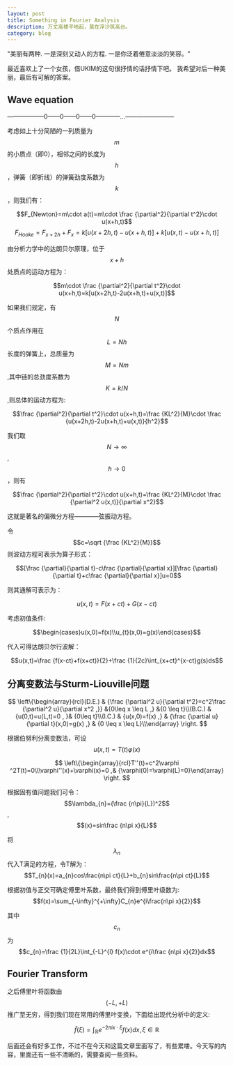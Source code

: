 ```yaml
---
layout: post
title: Something in Fourier Analysis
description: 万丈高楼平地起，莫在浮沙筑高台。
category: blog
---
```


"美丽有两种. 一是深刻又动人的方程. 一是你泛着倦意淡淡的笑容。"

最近喜欢上了一个女孩，借UKIM的这句很抒情的话抒情下吧。
我希望对后一种美丽，最后有可解的答案。


Wave equation
--

——————0——0——0——0————...————————

考虑如上十分简陋的一列质量为$$m$$的小质点（即0），相邻之间的长度为$$h$$，弹簧（即折线）的弹簧劲度系数为$$k$$，则我们有：

$$F_{Newton}=m\cdot a(t)=m\cdot \frac {\partial^2}{\partial t^2}\cdot u(x+h,t)$$
$$F_{Hooke}=F_{x+2h}+F_{x}=k[u(x+2h,t)-u(x+h,t)]+k[u(x,t)-u(x+h,t)]$$

由分析力学中的达朗贝尔原理，位于$$x+h$$处质点的运动方程为：

$$m\cdot \frac {\partial^2}{\partial t^2}\cdot u(x+h,t)=k[u(x+2h,t)-2u(x+h,t)+u(x,t)]$$

如果我们规定，有$$N$$个质点作用在$$L=Nh$$长度的弹簧上，总质量为$$M=Nm$$,其中链的总劲度系数为$$K=k/N$$,则总体的运动方程为:

$$\frac {\partial^2}{\partial t^2}\cdot u(x+h,t)=\frac {KL^2}{M}\cdot \frac {u(x+2h,t)-2u(x+h,t)+u(x,t)}{h^2}$$

我们取$$N\rightarrow\infty$$,$$h\rightarrow 0$$，则有

$$\frac {\partial^2}{\partial t^2}\cdot u(x+h,t)=\frac {KL^2}{M}\cdot \frac {\partial^2 u(x,t)}{\partial x^2}$$

这就是著名的偏微分方程————弦振动方程。

令$$c=\sqrt {\frac {KL^2}{M}}$$
则波动方程可表示为算子形式：

$$[\frac {\partial}{\partial t}-c\frac {\partial}{\partial x}][\frac {\partial}{\partial t}+c\frac {\partial}{\partial x}]u=0$$

则其通解可表示为：

$$u(x,t)=F(x+ct)+G(x-ct)$$

考虑初值条件:

$$\begin{cases}u(x,0)=f(x)\\u_{t}(x,0)=g(x)\end{cases}$$

代入可得达朗贝尔行波解：

$$u(x,t)=\frac {f(x-ct)+f(x+ct)}{2}+\frac {1}{2c}\int_{x+ct}^{x-ct}g(s)ds$$


分离变数法与Sturm-Liouville问题
--
$$ \left\{\begin{array}{rcl}(D.E.)     & {\frac {\partial^2 u}{\partial t^2}=c^2\frac {\partial^2 u}{\partial x^2 ,}} &{0\leq x \leq L ,} &{0 \leq t}\\(B.C.)         & {u(0,t)=u(L,t)=0 , }& {0\leq t}\\(I.C.)     & {u(x,0)=f(x) ,} & {\frac {\partial u}{\partial t}(x,0)=g(x) ,} & {0 \leq x \leq L}\\\end{array} \right. $$


根据伯努利分离变数法，可设$$u(x,t)=T(t)\varphi(x)$$

$$ \left\{\begin{array}{rcl}T''(t)+c^2\varphi ^2T(t)=0\\\varphi''(x)+\varphi(x)=0 ,& {\varphi(0)=\varphi(L)=0}\end{array} \right. $$


根据固有值问题我们可令：
$$\lambda_{n}=(\frac {n\pi}{L})^2$$,$$(x)=sin\frac {n\pi x}{L}$$


将$$\lambda_{n}$$代入T满足的方程，令T解为：$$T_{n}(x)=a_{n}cos\frac{n\pi ct}{L}+b_{n}sin\frac{n\pi ct}{L}$$


根据初值与正交可确定傅里叶系数，最终我们得到傅里叶级数为:
$$f(x)=\sum_{-\infty}^{+\infty}C_{n}e^{i\frac{n\pi x}{2}}$$


其中$$c_{n}$$为$$c_{n}=\frac {1}{2L}\int_{-L}^{l} f(x)\cdot e^{i\frac {n\pi x}{2}}dx$$

Fourier Transform
--
之后傅里叶将函数由$$(-L,+L)$$推广至无穷，得到我们现在常用的傅里叶变换，下面给出现代分析中的定义:


$$\hat{f}(\xi)=\int_{\mathbb{R}}e^{-2\pi ix\cdot\xi}f(x)dx,\xi\in\mathbb{R}$$


后面还会有好多工作，不过不在今天和这篇文章里面写了，有些累喽。今天写的内容，里面还有一些不清晰的，需要查阅一些资料。











